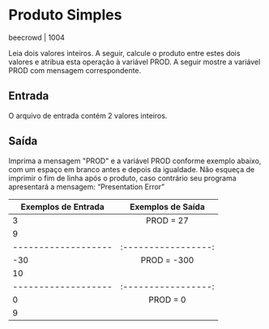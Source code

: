 # Produto Simples
beecrowd | 1004

Leia dois valores inteiros. A seguir, calcule o produto entre estes dois valores e atribua esta operação à variável PROD. A seguir mostre a variável PROD com mensagem correspondente.   

## Entrada
O arquivo de entrada contém 2 valores inteiros.

## Saída
Imprima a mensagem "PROD" e a variável PROD conforme exemplo abaixo, com um espaço em branco antes e depois da igualdade. Não esqueça de imprimir o fim de linha após o produto, caso contrário seu programa apresentará a mensagem: “Presentation Error”

| Exemplos de Entrada | Exemplos de Saída |
| ------------------- |:-----------------:|
| 3                   | PROD = 27         |
| 9                   |
| ------------------- |:-----------------:|
| -30                 | PROD = -300       |
| 10                  |                   |
| ------------------- |:-----------------:|
| 0                   | PROD = 0          |
| 9                   |                   |